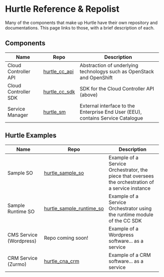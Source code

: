 # Hurtle Reference & Repolist
Many of the components that make up Hurtle have their own repository and documentations. This page links to those, with a brief description of each. 

## Components
| Name | Repo | Description |
| ---- | ---- | ----------- |
| Cloud Controller API | [hurtle_cc_api](https://github.com/icclab/hurtle_cc_api) | Abstraction of underlying technologys such as OpenStack and OpenShift |
| Cloud Controller SDK | [hurtle_cc_sdk](https://github.com/icclab/hurtle_cc_sdk) | SDK for the Cloud Controller API (above) |
| Service Manager | [hurtle_sm](https://github.com/icclab/hurtle_sm) | External interface to the Enterprise End User (EEU), contains Service Catalogue |

## Hurtle Examples
| Name | Repo | Description |
| ---- | ---- | ----------- |
| Sample SO | [hurtle_sample_so](https://github.com/icclab/hurtle_sample_so) | Example of a Service Orchestrator, the piece that oversees the orchestration of a service instance |
| Sample Runtime SO | [hurtle_sample_runtime_so](https://github.com/icclab/hurtle_sample_runtime_so) | Example of a Service Orchestrator using the runtime module of the CC SDK |
| CMS Service (Wordpress) | Repo coming soon! | Example of a Wordpress software... as a service |
| CRM Service (Zurmo) | [hurtle_cna_crm](https://github.com/icclab/hurtle_cna_crm) | Example of a CRM software... as a service |
